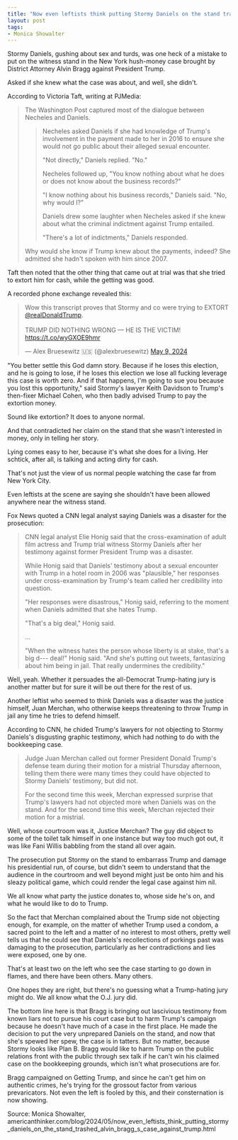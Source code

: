 ```yaml
---
title: "Now even leftists think putting Stormy Daniels on the stand trashed Alvin Bragg's case against Trump"
layout: post
tags:
- Monica Showalter
---
```


Stormy Daniels, gushing about sex and turds, was one heck of a mistake to put on the witness stand in the New York hush-money case brought by District Attorney Alvin Bragg against President Trump.

Asked if she knew what the case was about, and well, she didn't.

According to Victoria Taft, writing at PJMedia:

> The Washington Post captured most of the dialogue between Necheles and Daniels.
>
> > Necheles asked Daniels if she had knowledge of Trump's involvement in the payment made to her in 2016 to ensure she would not go public about their alleged sexual encounter.
> >
> > "Not directly," Daniels replied. "No."
> >
> > Necheles followed up, "You know nothing about what he does or does not know about the business records?"
> >
> > "I know nothing about his business records," Daniels said. "No, why would I?"
> >
> > Daniels drew some laughter when Necheles asked if she knew about what the criminal indictment against Trump entailed.
> >
> > "There's a lot of indictments," Daniels responded.
>
> Why would she know if Trump knew about the payments, indeed? She admitted she hadn't spoken with him since 2007.

Taft then noted that the other thing that came out at trial was that she tried to extort him for cash, while the getting was good.

A recorded phone exchange revealed this:

<blockquote class="twitter-tweet"><p lang="en" dir="ltr">Wow this transcript proves that Stormy and co were trying to EXTORT <a href="https://twitter.com/realDonaldTrump?ref_src=twsrc%5Etfw">@realDonaldTrump</a>.<br /><br />TRUMP DID NOTHING WRONG — HE IS THE VICTIM! <a href="https://t.co/wyGXOE9hmr">https://t.co/wyGXOE9hmr</a></p>&mdash; Alex Bruesewitz 🇺🇸 (@alexbruesewitz) <a href="https://twitter.com/alexbruesewitz/status/1788586285579264465?ref_src=twsrc%5Etfw">May 9, 2024</a></blockquote> <script async src="https://platform.twitter.com/widgets.js" charset="utf-8"></script>

"You better settle this God damn story. Because if he loses this election, and he is going to lose, if he loses this election we lose all fucking leverage this case is worth zero. And if that happens, I'm going to sue you because you lost this opportunity," said Stormy's lawyer Keith Davidson to Trump's then-fixer Michael Cohen, who then badly advised Trump to pay the extortion money.

Sound like extortion? It does to anyone normal.

And that contradicted her claim on the stand that she wasn't interested in money, only in telling her story.

Lying comes easy to her, because it's what she does for a living. Her schtick, after all, is talking and acting dirty for cash.

That's not just the view of us normal people watching the case far from New York City.

Even leftists at the scene are saying she shouldn't have been allowed anywhere near the witness stand.

Fox News quoted a CNN legal analyst saying Daniels was a disaster for the prosecution:

> CNN legal analyst Elie Honig said that the cross-examination of adult film actress and Trump trial witness Stormy Daniels after her testimony against former President Trump was a disaster.
>
> While Honig said that Daniels' testimony about a sexual encounter with Trump in a hotel room in 2006 was "plausible," her responses under cross-examination by Trump's team called her credibility into question.
>
> "Her responses were disastrous," Honig said, referring to the moment when Daniels admitted that she hates Trump.
>
> "That's a big deal," Honig said.
>
> ...
>
> "When the witness hates the person whose liberty is at stake, that's a big d--- deal!" Honig said. "And she's putting out tweets, fantasizing about him being in jail. That really undermines the credibility."

Well, yeah. Whether it persuades the all-Democrat Trump-hating jury is another matter but for sure it will be out there for the rest of us.

Another leftist who seemed to think Daniels was a disaster was the justice himself, Juan Merchan, who otherwise keeps threatening to throw Trump in jail any time he tries to defend himself.

According to CNN, he chided Trump's lawyers for not objecting to Stormy Daniels's disgusting graphic testimony, which had nothing to do with the bookkeeping case.

> Judge Juan Merchan called out former President Donald Trump's defense team during their motion for a mistrial Thursday afternoon, telling them there were many times they could have objected to Stormy Daniels' testimony, but did not.
>
> For the second time this week, Merchan expressed surprise that Trump's lawyers had not objected more when Daniels was on the stand. And for the second time this week, Merchan rejected their motion for a mistrial.

Well, whose courtroom was it, Justice Merchan? The guy did object to some of the toilet talk himself in one instance but way too much got out, it was like Fani Willis babbling from the stand all over again.

The prosecution put Stormy on the stand to embarrass Trump and damage his presidential run, of course, but didn't seem to understand that the audience in the courtroom and well beyond might just be onto him and his sleazy political game, which could render the legal case against him nil.

We all know what party the justice donates to, whose side he's on, and what he would like to do to Trump.

So the fact that Merchan complained about the Trump side not objecting enough, for example, on the matter of whether Trump used a condom, a sacred point to the left and a matter of no interest to most others, pretty well tells us that he could see that Daniels's recollections of porkings past was damaging to the prosecution, particularly as her contradictions and lies were exposed, one by one.

That's at least two on the left who see the case starting to go down in flames, and there have been others. Many others.

One hopes they are right, but there's no guessing what a Trump-hating jury might do. We all know what the O.J. jury did.

The bottom line here is that Bragg is bringing out lascivious testimony from known liars not to pursue his court case but to harm Trump's campaign because he doesn't have much of a case in the first place. He made the decision to put the very unprepared Daniels on the stand, and now that she's spewed her spew, the case is in tatters. But no matter, because Stormy looks like Plan B. Bragg would like to harm Trump on the public relations front with the public through sex talk if he can't win his claimed case on the bookkeeping grounds, which isn't what prosecutions are for.

Bragg campaigned on Getting Trump, and since he can't get him on authentic crimes, he's trying for the grossout factor from various prevaricators. Not even the left is fooled by this, and their consternation is now showing.

Source: Monica Showalter, americanthinker.com/blog/2024/05/now_even_leftists_think_putting_stormy_daniels_on_the_stand_trashed_alvin_bragg_s_case_against_trump.html
